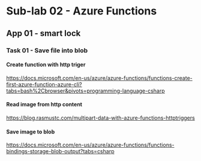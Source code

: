 # Sub-lab 02 - Azure Functions

## App 01 - smart lock

### Task 01 - Save file into blob

#### Create function with http triger

<https://docs.microsoft.com/en-us/azure/azure-functions/functions-create-first-azure-function-azure-cli?tabs=bash%2Cbrowser&pivots=programming-language-csharp>

#### Read image from http content

<https://blog.rasmustc.com/multipart-data-with-azure-functions-httptriggers>

#### Save image to blob

<https://docs.microsoft.com/en-us/azure/azure-functions/functions-bindings-storage-blob-output?tabs=csharp>

